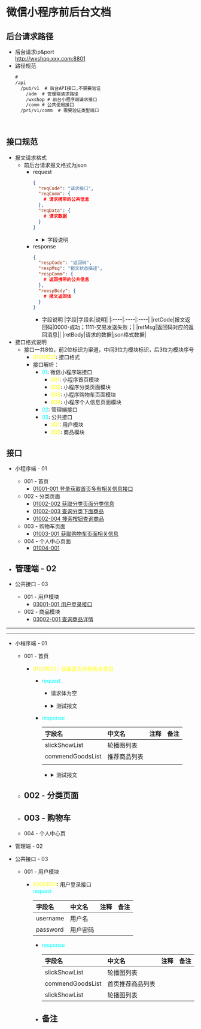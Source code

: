 <!--
 * @Author: your name
 * @Date: 2021-12-06 21:25:50
 * @LastEditTime: 2021-12-18 20:43:19
 * @LastEditors: Please set LastEditors
 * @Description: 打开koroFileHeader查看配置 进行设置: https://github.com/OBKoro1/koro1FileHeader/wiki/%E9%85%8D%E7%BD%AE
 * @FilePath: \微信商城相关文档\微信商城前后台接口文档.md
-->
# 微信小程序前后台文档


## 后台请求路径
- 后台请求ip&port  
  http://wxshop.xxx.com:8801
- 路径规范
  ```txt
  # 
  /api
    /pub/v1  # 后台API接口,不需要验证
      /adm  # 管理端请求路径
      /wxshop # 前台小程序端请求接口 
      /comm # 公共使用接口
    /pri/v1/comm  # 需要验证类型端口
      
        
  ```


## 接口规范
- 报文请求格式
  - 前后台请求报文格式为json
    - request
      ```json
      {
        "reqCode": "请求接口",
        "reqComm": {
          # 请求携带的公共信息
        }, 
        "reqData": {
          # 请求数据
        } 
      }
      ```
      - <details> 
        <summary>字段说明</summary> 

        - <font color="ffff00"> ***reqCode*** </font> : 请求接口字段，eg: 01001001(登录获取首页多有相关信息接口)
        - <font color="ffff00"> ***reqComm*** </font> :
          - 请求携带的公共信息字段
        </details>
    - response
      ```json
      {
        "respCode": "返回码",
        "respMsg": "报文状态描述",
        "respComm": {
          # 返回携带的公共信息
        },
        "reespBody": { 
          # 报文返回体
        }
      }
      ```
      - 字段说明 
        |字段|字段名|说明|
        |:----|:----|:----|
        |retCode|报文返回码|0000-成功；1111-交易发送失败；|
        |retMsg|返回码对应的返回消息||
        |retBody|请求的数据|json格式数据|
- 接口格式说明
  - 接口一共8位，前2位标识为渠道，中间3位为模块标识，后3位为模块序号
    - <font color="ffff00">01001001</font>: 接口格式
    - 接口解析：
      - <font color="00ffff">01</font>: 微信小程序端接口
        - <font color="ffff00">001</font>: 小程序首页模块
        - <font color="ffff00">002</font>: 小程序分类页面模块
        - <font color="ffff00">003</font>: 小程序购物车页面模块
        - <font color="ffff00">004</font>: 小程序个人信息页面模块
      - <font color="00ffff">02</font>: 管理端接口
      - <font color="00ffff">03</font>: 公共接口
        - <font color="ffff00">001</font>: 用户模块 
        - <font color="ffff00">002</font>: 商品模块 
        

## 接口

- 小程序端 - 01
  - 001 - 首页
    - [01001-001  登录获取首页多有相关信息接口](#01001001)
  - 002 - 分类页面
    - [01002-002  获取分类页面分类信息](#01002002)
    - [01002-003  查询分类下面商品](#01002003)
    - [01002-004  搜索按钮查询商品](#01002004) 
  - 003 - 购物车页面
    - [01003-001  获取购物车页面相关信息](#01003001)
  - 004 - 个人中心页面
    - [01004-001](#01003001)

- 管理端 - 02
  - 
- 公共接口 - 03
  - 001 - 用户模块
    - [03001-001  用户登录接口](#03001001)
  - 002 - 商品模块
    - [03002-001 查询商品详情](#03002001)  

***
***
- 小程序端 - 01
  - 001 - 首页
    - <a id="01001001"><font color="ffff00">01001001：获取首页所有相关信息</font></a>  
      - <font color="00ffff">request</font>
        - 请求体为空

        - <details>

          <summary>测试报文</summary>

          ```json

          ```
        </details>

      - <font color="00ffff">response</font>
        
        |字段名|中文名|注释|备注|
        |:----|:----|:----|:----|
        |slickShowList|轮播图列表|||
        |commendGoodsList|推荐商品列表|||
        ||||
        - <details>

          <summary>测试报文</summary>

          ```json

          ```
          </details>
           
  - 002 - 分类页面
    - 
  - 003 - 购物车
    - 
  - 004 - 个人中心页

- 管理端 - 02
- 公共接口 - 03
  - 001 - 用户模块
    - <a id="02001001"><font color="ffff00">03001001</font>: 用户登录接口</a>  
      <font color="00ffff">request</font>
        
        |字段名|中文名|注释|备注|
        |:----|:----|:----|:----|
        |username|用户名|||
        |password|用户密码|||

        
      - <font color="00ffff">response</font>
        
        |字段名|中文名|注释|备注|
        |:----|:----|:----|:----|
        |slickShowList|轮播图列表|||
        |commendGoodsList|首页推荐商品列表|||
        |slickShowList|轮播图列表|||
      - 备注
        -   


